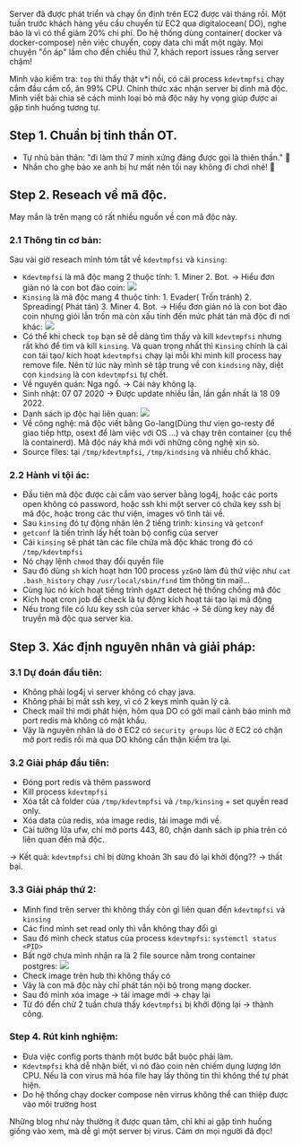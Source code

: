 Server đã được phát triển và chạy ổn định trên EC2 được vài tháng rồi. Một tuần trước khách hàng yêu cầu chuyển từ EC2 qua digitalocean( DO), nghe bảo là vì có thể giảm 20% chi phí. Do hệ thống dùng container( docker và docker-compose) nên việc chuyển, copy data chi mất một ngày. Mọi chuyện "ổn áp" lắm cho đến chiều thứ 7, khách report issues rằng server chậm!

Mình vào kiểm tra: `top` thì thấy thật v*i nồi, có cái process `kdevtmpfsi` chạy cắm đầu cắm cổ, ăn 99% CPU. Chính thức xác nhận server bị dính mã độc. 
Mình viết bài chia sẽ cách mình loại bỏ mã độc này hy vọng giúp được ai gặp tình huống tương tự.
## Step 1. Chuẩn bị tinh thần OT.
- Tự nhủ bản thân: "đi làm thứ 7 mình xứng đáng được gọi là thiên thần." 🙂
- Nhắn cho ghẹ bảo xe anh bị hư mất nên tối nay không đi chơi nhé! 🥲
## Step 2. Reseach về mã độc.
May mắn là trên mạng có rất nhiều nguồn về con mã độc này.
### 2.1 Thông tin cơ bản:
Sau vài giờ reseach mình tóm tắt về `kdevtmpfsi` và `kinsing`:
- `Kdevtmpfsi` là mã độc mang 2 thuộc tính: 1. Miner 2. Bot. -> Hiểu đơn giản nó là con bot đào coin:
![](https://images.viblo.asia/1d7b93ed-c412-4de8-8407-899b3fae0a7e.png)
- `Kinsing` là mã độc mang 4 thuộc tính: 1. Evader( Trốn tránh) 2. Spreading( Phát tán) 3. Miner 4. Bot.
-> Hiểu đơn giản nó là con bot đào coin nhưng giỏi lẫn trốn mà còn xấu tính đến mức phát tán mã độc đi nơi khác: 
![](https://images.viblo.asia/7e29dbb6-f505-4d31-9a8a-9fd3a56cafa3.png)
- Có thể khi check `top` bạn sẽ dễ dàng tìm thấy và kill `kdevtmpfsi` nhưng rất khó để tìm và kill `kinsing`. Và quan trọng nhất thì `Kinsing` chính là cái con tái tạo/ kích hoạt `kdevtmpfsi` chạy lại mỗi khi mình kill process hay remove file. Nên từ lúc này mình sẽ tập trung về con `kindsing` này, diệt con `kindsing` là con `kdevtmpfsi` tự chết.
- Về nguyên quán: Nga ngố. -> Cái này không lạ.
- Sinh nhật: 07 07 2020 -> Được update nhiều lần, lần gần nhất là 18 09 2022.
- Danh sách ip độc hại liên quan: 
![](https://images.viblo.asia/edacddcc-b7e6-46be-80e7-59657ba86ec3.png)
- Về công nghệ: mã độc viết bằng Go-lang(Dùng thư viẹn go-resty để giao tiếp http, osext để làm việc với OS ...) và chạy trên container (cụ thể là containerd). Mã độc náy khá mới với những công nghệ xịn sò.
- Source files: tại `/tmp/kdevtmpfsi`, `/tmp/kindsing` và nhiều chổ khác.
### 2.2 Hành vi tội ác:
- Đầu tiên mã độc được cài cắm vào server bằng log4j, hoặc các ports open không có password, hoặc ssh khi một server có chứa key ssh bị mã độc, hoặc trong các thư viện, images vô tình tải về.
- Sau `kinsing` đó tự động nhân lên 2 tiếng trình: `kinsing` và `getconf`
- `getconf` là tiến trình lấy hết toàn bộ config của server
- Cái `kinsing` sẽ phát tàn các file chứa mã độc khác trong đó có `/tmp/kdevtmpfsi`
- Nó chạy lệnh `chmod` thay đổi quyền file
- Sau đó dùng `sh` kích hoạt hơn 100 process `yzGnO` làm đủ thứ việc như `cat .bash_history` chạy `/usr/local/sbin/find` tìm thông tin mail...
- Cùng lúc nó kích hoạt tiếng trình `dgAZT` detect hệ thống chống mã đôc
- Kích hoạt cron job để check là tự động kích hoạt tái tạo lại mã động
- Nếu trong file có lưu key ssh của server khác -> Sẽ dùng key này để truyền mã độc qua server kia.
## Step 3. Xác định nguyên nhân và giải pháp:
### 3.1 Dự đoán đầu tiên:
- Không phải log4j vì server không có chạy java.
- Không phải bị mất ssh key, vì có 2 keys mình quản lý cả.
- Check mail thì mới phát hiện, hôm qua DO có gởi mail cảnh báo mình mở port redis mà không có mật khẩu.
- Vậy là nguyên nhân là do ở EC2 có  `security groups` lúc ở EC2 có chặn mở port redis rồi mà qua DO không cẩn thận kiểm tra lại.
### 3.2 Giải pháp đầu tiên:
- Đóng port redis và thêm password
- Kill process `kdevtmpfsi`
- Xóa tất cả folder của `/tmp/kdevtmpfsi` và `/tmp/kinsing` + set quyền read only.
- Xóa data của redis, xóa image redis, tải image mới về.
- Cài tường lửa ufw, chỉ mở ports 443, 80, chặn danh sách ip phía trên có liên quan đến mã độc.

-> Kết quả: `kdevtmpfsi` chỉ bị dừng khoản 3h sau đó lại khởi động?? -> thất bại.
### 3.3 Giải pháp thứ 2:
- Mình find trên server thì không thấy còn gì liên quan đến `kdevtmpfsi` và `kinsing`
- Các find mình set read only thì vẫn không thay đổi gì
- Sau đó mình check status của process `kdevtmpfsi`: `systemctl status <PID>`
- Bất ngờ chưa mình nhận ra là 2 file source nằm trong container postgres:
![](https://images.viblo.asia/393300f3-01d3-449c-ba64-7f2f7c5df373.png)
- Check image trên hub thì không thấy có
- Vâỵ là con mã độc này chỉ phát tán nội bộ trong mạng docker.
- Sau đó mình xóa image -> tải image mới -> chạy lại
- Từ đó đến chừ 2 tuần chưa thấy `kdevtmpfsi` bị khởi động lại -> thành công. 
### Step 4. Rút kinh nghiệm:
- Đưa việc config ports thành một bước bắt buộc phải làm.
- `Kdevtmpfsi` khá dễ nhận biết, vì nó đào coin nên chiếm dụng lượng lớn CPU. Nếu là con virus mã hóa file hay lấy thông tin thì không thể tự phát hiện.
- Do hệ thống chạy docker compose nên virrus không thể can thiệp được vào môi trường host

Những blog như này thường ít được quan tâm, chỉ khi ai gặp tình huống giống vào xem, mà dễ gì một server bị virus. Cảm ơn mọi người đã đọc!